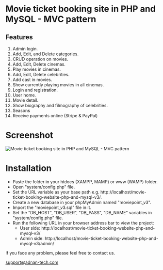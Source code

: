 # Movie ticket booking site in PHP and MySQL - MVC pattern

## Features

1. Admin login.
2. Add, Edit, and Delete categories.
3. CRUD operation on movies.
4. Add, Edit, Delete cinemas.
5. Play movies in cinemas.
6. Add, Edit, Delete celebrities.
7. Add cast in movies.
8. Show currently playing movies in all cinemas.
9. Login and registration.
10. User home.
11. Movie detail.
12. Show biography and filmography of celebrities.
13. Seasons
14. Receive payments online (Stripe & PayPal)

# Screenshot

![Movie ticket booking site in PHP and MySQL - MVC pattern](https://adnan-tech.com/uploads/screenshot-2.png)

# Installation

- Paste the folder in your htdocs (XAMPP, MAMP) or www (WAMP) folder.
- Open "system/config.php" file.
- Set the URL variable as your base path e.g. http://localhost/movie-ticket-booking-website-php-and-mysql-v3/.
- Create a new database in your phpMyAdmin named "moviepoint_v3".
- Import the "moviepoint_v3.sql" file in it.
- Set the "DB_HOST", "DB_USER", "DB_PASS", "DB_NAME" variables in "system/config.php" file.
- Run the following URL in your browser address bar to view the project:
    - User side:
        http://localhost/movie-ticket-booking-website-php-and-mysql-v3/
    - Admin side:
        http://localhost/movie-ticket-booking-website-php-and-mysql-v3/admin/

If you face any problem, please feel free to contact us.

support@adnan-tech.com